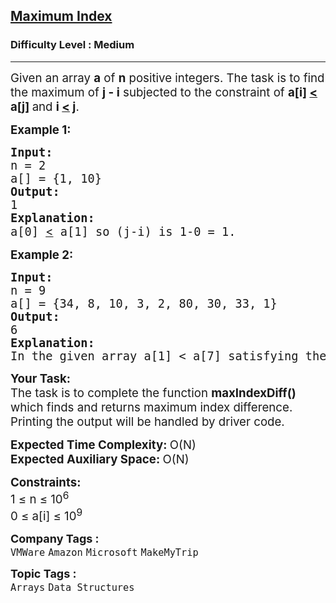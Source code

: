 <h2><a href="https://www.geeksforgeeks.org/problems/maximum-index-1587115620/1?page=1&difficulty=Medium&status=unsolved&sortBy=submissions">Maximum Index</a></h2><h3>Difficulty Level : Medium</h3><hr><div class="problems_problem_content__Xm_eO"><p><span style="font-size: 14pt;">Given an array <strong>a</strong> of <strong>n</strong> positive integers. The task is to&nbsp;find the maximum of <strong>j - i</strong> subjected to the constraint of <strong>a[i] <u>&lt;</u> a[j] </strong>and <strong>i <u>&lt;</u>&nbsp;j</strong>.</span></p>
<p><span style="font-size: 14pt;"><strong>Example 1:</strong></span></p>
<pre><span style="font-size: 14pt;"><strong>Input:
</strong>n = 2
a[] = {1, 10}
<strong>Output:
</strong>1<strong>
Explanation:
</strong>a[0] <u style="font-family: -apple-system, BlinkMacSystemFont, 'Segoe UI', Roboto, Oxygen, Ubuntu, Cantarell, 'Open Sans', 'Helvetica Neue', sans-serif;">&lt;</u> a[1] so (j-i) is 1-0 = 1.</span></pre>
<p><span style="font-size: 14pt;"><strong>Example 2:</strong></span></p>
<pre><span style="font-size: 14pt;"><strong>Input:
</strong>n = 9
a[] = {34, 8, 10, 3, 2, 80, 30, 33, 1}
<strong>Output:
</strong>6<strong>
Explanation:
</strong>In the given array a[1] &lt; a[7] satisfying the required condition(a[i] <u>&lt;</u> a[j]) thus giving the maximum difference of j - i which is 6(7-1).
</span></pre>
<p><span style="font-size: 14pt;"><strong>Your Task:</strong><br>The task is to complete the function <strong>maxIndexDiff()</strong> which finds and returns maximum index difference. Printing the output will be handled by driver code.&nbsp;</span></p>
<p><span style="font-size: 14pt;"><strong>Expected Time Complexity:&nbsp;</strong>O(N)<br><strong>Expected Auxiliary Space:&nbsp;</strong>O(N)</span></p>
<p><span style="font-size: 14pt;"><strong>Constraints:</strong><br>1 ≤ n ≤ 10<sup>6</sup><br>0 ≤ a[i] ≤ 10<sup>9</sup></span></p></div><p><span style=font-size:18px><strong>Company Tags : </strong><br><code>VMWare</code>&nbsp;<code>Amazon</code>&nbsp;<code>Microsoft</code>&nbsp;<code>MakeMyTrip</code>&nbsp;<br><p><span style=font-size:18px><strong>Topic Tags : </strong><br><code>Arrays</code>&nbsp;<code>Data Structures</code>&nbsp;